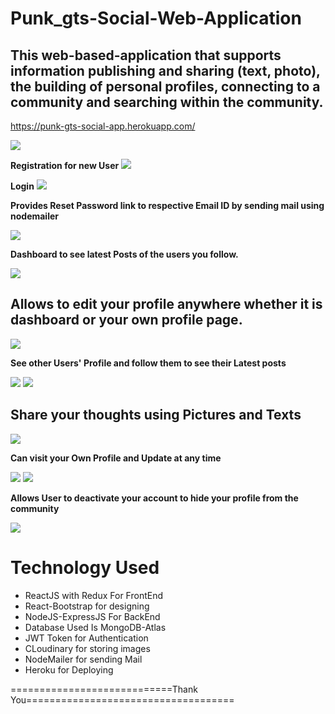 # Punk_gts-Social-Web-Application

## This web-based-application that supports information publishing and sharing (text, photo), the building of personal profiles, connecting to a community and searching within the community.

https://punk-gts-social-app.herokuapp.com/

<img src="images/Landing.PNG"  />

**Registration for new User**
<img src="images/Register.PNG">

**Login**
<img src="images/LoginMobile"  />

**Provides Reset Password link to respective Email ID by sending mail using nodemailer**

<img src="images/forgotPassword.PNG"  />
  
**Dashboard to see latest Posts of the users you follow.**

<img src="images/HomePage.PNG"  />

## Allows to edit your profile anywhere whether it is dashboard or your own profile page.

<img src="images/EditPost.PNG">

**See other Users' Profile and follow them to see their Latest posts**

<img src="images/addFriends.PNG"  />

<img src="FindFriends.PNG">

## Share your thoughts using Pictures and Texts

<img src="images/NewPost.PNG"  />

**Can visit your Own Profile and Update at any time**

 <img src="images/Profile.PNG"  />
 
 <img src="images/editProfile.PNG"  />
 
 **Allows User to deactivate your account to hide your profile from the community**

<img src="images/DeactivateAccount.PNG">

# Technology Used

- ReactJS with Redux For FrontEnd
- React-Bootstrap for designing
- NodeJS-ExpressJS For BackEnd
- Database Used Is MongoDB-Atlas
- JWT Token for Authentication
- CLoudinary for storing images
- NodeMailer for sending Mail
- Heroku for Deploying

============================Thank You====================================
